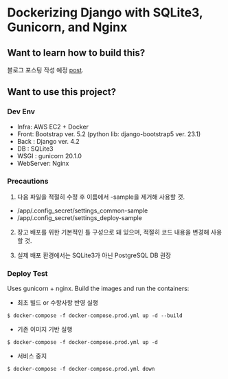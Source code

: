 # Dockerizing Django with SQLite3, Gunicorn, and Nginx

## Want to learn how to build this?
블로그 포스팅 작성 예정
[post](https://blog.naver.com/dsz08082).


## Want to use this project?
### Dev Env
- Infra: AWS EC2 + Docker
- Front: Bootstrap ver. 5.2 (python lib: django-bootstrap5 ver. 23.1)
- Back : Django ver. 4.2
- DB   : SQLite3
- WSGI : gunicorn 20.1.0
- WebServer: Nginx

### Precautions
1. 다음 파일을 적절히 수정 후 이름에서 -sample을 제거해 사용할 것.
- /app/.config_secret/settings_common-sample
- /app/.config_secret/settings_deploy-sample

2. 장고 배포를 위한 기본적인 틀 구성으로 돼 있으며, 적절히 코드 내용을 변경해 사용할 것.

3. 실제 배포 환경에서는 SQLite3가 아닌 PostgreSQL DB 권장

### Deploy Test
Uses gunicorn + nginx. Build the images and run the containers:
- 최초 빌드 or 수항사항 반영 실행
```
$ docker-compose -f docker-compose.prod.yml up -d --build
```
- 기존 이미지 기반 실행
```
$ docker-compose -f docker-compose.prod.yml up -d
```
- 서비스 중지
```
$ docker-compose -f docker-compose.prod.yml down
```
